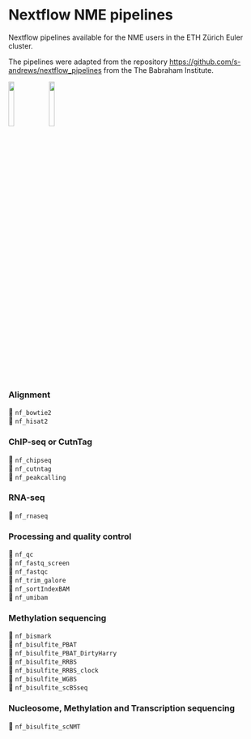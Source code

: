 # Nextflow NME pipelines
Nextflow pipelines available for the NME users in the ETH Zürich Euler cluster.<p/>
The pipelines were adapted from the repository https://github.com/s-andrews/nextflow_pipelines from the The Babraham Institute.

<img width="15%" src="https://upload.wikimedia.org/wikipedia/commons/6/60/Nextflow_logo.png" />
<img width="15%" src="https://upload.wikimedia.org/wikipedia/commons/9/99/ETH_Z%C3%BCrich_Logo_black.svg" />

### Alignment
:file_folder: ```nf_bowtie2```</br>
:file_folder: ```nf_hisat2```</br>

### ChIP-seq or CutnTag
:file_folder: ```nf_chipseq```</br>
:file_folder: ```nf_cutntag```</br>
:file_folder: ```nf_peakcalling```</br>

### RNA-seq
:file_folder: ```nf_rnaseq```</br>

### Processing and quality control
:file_folder: ```nf_qc```</br>
:file_folder: ```nf_fastq_screen```</br>
:file_folder: ```nf_fastqc```</br>
:file_folder: ```nf_trim_galore```</br>
:file_folder: ```nf_sortIndexBAM```</br>
:file_folder: ```nf_umibam```</br>

### Methylation sequencing
:file_folder: ```nf_bismark```</br>
:file_folder: ```nf_bisulfite_PBAT```</br>
:file_folder: ```nf_bisulfite_PBAT_DirtyHarry```</br>
:file_folder: ```nf_bisulfite_RRBS```</br>
:file_folder: ```nf_bisulfite_RRBS_clock```</br>
:file_folder: ```nf_bisulfite_WGBS```</br>
:file_folder: ```nf_bisulfite_scBSseq```</br>

### Nucleosome, Methylation and Transcription sequencing
:file_folder: ```nf_bisulfite_scNMT```

